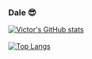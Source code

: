 ### Dale 😎
[![Victor's GitHub stats](https://github-readme-stats.vercel.app/api?username=vector-b&show_icons=true&theme=radical)](https://github.com/vector-b/github-readme-stats)
<br>
<br>
[![Top Langs](https://github-readme-stats.vercel.app/api/top-langs/?username=vector-b&layout=compact)](https://github.com/vector-b/github-readme-stats)

